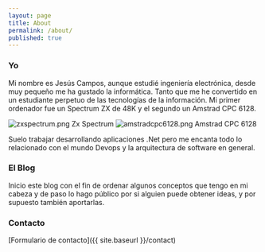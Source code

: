 ```yaml
---
layout: page
title: About
permalink: /about/
published: true
---
```


### Yo

Mi nombre es Jesús Campos, aunque estudié ingeniería electrónica, desde muy pequeño me ha gustado la informática. Tanto que me he convertido en un estudiante perpetuo de las tecnologías de la información. Mi primer ordenador fue un Spectrum ZX de 48K y el segundo un Amstrad CPC 6128.

![zxspectrum.png]({{site.baseurl}}/images/zxspectrum.png)
Zx Spectrum
![amstradcpc6128.png]({{site.baseurl}}/images/amstradcpc6128.png)
Amstrad CPC 6128

Suelo trabajar desarrollando aplicaciones .Net pero me encanta todo lo relacionado con el mundo Devops y la arquitectura de software en general.

### El Blog

Inicio este blog con el fin de ordenar algunos conceptos que tengo en mi cabeza y de paso lo hago público por si alguien puede obtener ideas, y por supuesto también aportarlas.

### Contacto

[Formulario de contacto]({{ site.baseurl }}/contact)
